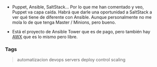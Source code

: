 * Puppet, Ansible, SaltStack... Por lo que me han comentado y veo, Puppet va capa caída.
  Habrá que darle una oportunidad a SaltStack a ver qué tiene de diferente con Ansible.
  Aunque personalmente no me mola lo de que tenga Master / Minions, pero bueno.

* Está el proyecto de Ansible Tower que es de pago, pero también hay [AWX](https://github.com/ansible/awx)
  que es lo mismo pero libre. 

### Tags
> automatizacion devops servers deploy control scaling 
